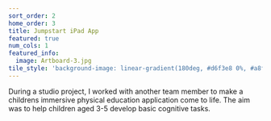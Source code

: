 ```yaml
---
sort_order: 2
home_order: 3
title: Jumpstart iPad App
featured: true
num_cols: 1
featured_info:
  image: Artboard-3.jpg
tile_style: 'background-image: linear-gradient(180deg, #d6f3e8 0%, #a8f6fa 100%);'
---
```


During a studio project, I worked with another team member to make a childrens immersive physical education application come to life. The aim was to help children aged 3-5 develop basic cognitive tasks.

